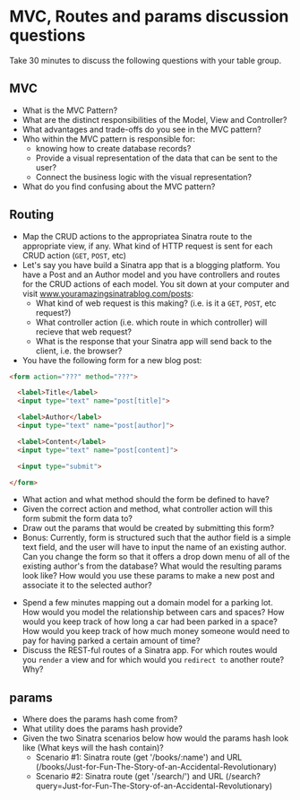 # MVC, Routes and params discussion questions
Take 30 minutes to discuss the following questions with your table group.

## MVC
* What is the MVC Pattern?
* What are the distinct responsibilities of the Model, View and Controller?
* What advantages and trade-offs do you see in the MVC pattern?
* Who within the MVC pattern is responsible for:
  - knowing how to create database records?
  - Provide a visual representation of the data that can be sent to the user?
  - Connect the business logic with the visual representation?
* What do you find confusing about the MVC pattern?

## Routing
* Map the CRUD actions to the appropriatea Sinatra route to the appropriate view, if any. What kind of HTTP request is sent for each CRUD action (`GET`, `POST`, etc)
* Let's say you have build a Sinatra app that is a blogging platform. You have a Post and an Author model and you have controllers and routes for the CRUD actions of each model. You sit down at your computer and visit www.youramazingsinatrablog.com/posts:
  - What kind of web request is this making? (i.e. is it a `GET`, `POST`, etc request?)
  - What controller action (i.e. which route in which controller) will recieve that web request?
  - What is the response that your Sinatra app will send back to the client, i.e. the browser?
* You have the following form for a new blog post:

```html
<form action="???" method="???">

  <label>Title</label>
  <input type="text" name="post[title]">

  <label>Author</label>
  <input type="text" name="post[author]">

  <label>Content</label>
  <input type="text" name="post[content]">

  <input type="submit">

</form>
```

  - What action and what method should the form be defined to have?
  - Given the correct action and method, what controller action will this form submit the form data to?
  - Draw out the params that would be created by submitting this form?
  - Bonus: Currently, form is structured such that the author field is a simple text field, and the user will have to input the name of an existing author. Can you change the form so that it offers a drop down menu of all of the existing author's from the database? What would the resulting params look like? How would you use these params to make a new post and associate it to the selected author?
* Spend a few minutes mapping out a domain model for a parking lot. How would you model the relationship between cars and spaces? How would you keep track of how long a car had been parked in a space? How would you keep track of how much money someone would need to pay for having parked a certain amount of time?
* Discuss the REST-ful routes of a Sinatra app. For which routes would you `render` a view and for which would you `redirect to` another route? Why?

## params
* Where does the params hash come from?
* What utility does the params hash provide?
* Given the two Sinatra scenarios below how would the params hash look like (What keys will the hash contain)?
  - Scenario #1: Sinatra route (get '/books/:name') and URL (/books/Just-for-Fun-The-Story-of-an-Accidental-Revolutionary)
  - Scenario #2: Sinatra route (get '/search/') and URL (/search?query=Just-for-Fun-The-Story-of-an-Accidental-Revolutionary)
